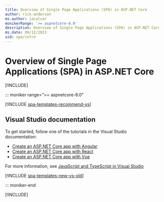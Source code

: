 ```yaml
---
title: Overview of Single Page Applications (SPA) in ASP.NET Core
author: rick-anderson
ms.author: jacalvar
monikerRange: '>= aspnetcore-6.0'
description: Overview of Single Page Applications (SPA) in ASP.NET Core
ms.date: 09/12/2023
uid: spa/intro
---
```

# Overview of Single Page Applications (SPA) in ASP.NET Core

[!INCLUDE[](~/includes/not-latest-version.md)]

::: moniker range=">= aspnetcore-8.0"

[!INCLUDE [spa-templates-recommend-vs](../../includes/spa-templates-recommend-vs.md)]

## Visual Studio documentation

To get started, follow one of the tutorials in the Visual Studio documentation:

* [Create an ASP.NET Core app with Angular](/visualstudio/javascript/tutorial-asp-net-core-with-angular)
* [Create an ASP.NET Core app with React](/visualstudio/javascript/tutorial-asp-net-core-with-react)
* [Create an ASP.NET Core app with Vue](/visualstudio/javascript/tutorial-asp-net-core-with-vue)

For more information, see [JavaScript and TypeScript in Visual Studio](/visualstudio/javascript/javascript-in-visual-studio)

[!INCLUDE [spa-templates-new-vs-old](../../includes/spa-templates-new-vs-old.md)]

::: moniker-end

[!INCLUDE[](~/client-side/spa/includes/intro6-7.md)]
